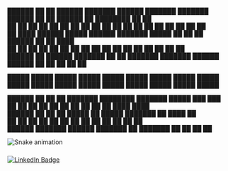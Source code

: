  ██████ ██    ██ ██████  ███████ ██████      ███████ ███████  ██████ ██    ██ ██████  ██ ████████ ██    ██  
██       ██  ██  ██   ██ ██      ██   ██     ██      ██      ██      ██    ██ ██   ██ ██    ██     ██  ██   
██        ████   ██████  █████   ██████      ███████ █████   ██      ██    ██ ██████  ██    ██      ████    
██         ██    ██   ██ ██      ██   ██          ██ ██      ██      ██    ██ ██   ██ ██    ██       ██     
 ██████    ██    ██████  ███████ ██   ██     ███████ ███████  ██████  ██████  ██   ██ ██    ██       ██     
                                                                                                            
                                                                                                            
                                                                                                            
                                                                                                            
█████ █████ █████ █████ █████ █████ █████ █████ █████ █████ █████ █████ █████ █████ █████ █████ █████ █████ 
                                                                                                            
                                                                                                            
                                                                                                            
                                                                                                            
██████  ██      ██    ██ ███████     ████████ ███████  █████  ███    ███                                    
██   ██ ██      ██    ██ ██             ██    ██      ██   ██ ████  ████                                    
██████  ██      ██    ██ █████          ██    █████   ███████ ██ ████ ██                                    
██   ██ ██      ██    ██ ██             ██    ██      ██   ██ ██  ██  ██                                    
██████  ███████  ██████  ███████        ██    ███████ ██   ██ ██      ██                                    
                                                                                                            

<img src="https://raw.githubusercontent.com/Z4mbi3/Z4mbi3/output/snake.svg" alt="Snake animation" />

###

<div id="badges">
  <a href="https://www.linkedin.com/in/mike-van-camp-627731205/">
    <img src="https://img.shields.io/badge/LinkedIn-blue?style=for-the-badge&logo=linkedin&logoColor=white" alt="LinkedIn Badge"/>
  </a>
</div>


